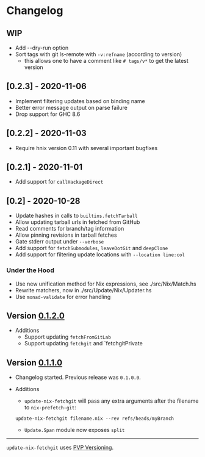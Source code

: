 # Changelog

## WIP

- Add --dry-run option
- Sort tags with git ls-remote with `-v:refname` (according to version)
  - this allows one to have a comment like `# tags/v*` to get the latest
    version

## [0.2.3] - 2020-11-06

- Implement filtering updates based on binding name
- Better error message output on parse failure
- Drop support for GHC 8.6

## [0.2.2] - 2020-11-03

- Require hnix version 0.11 with several important bugfixes

## [0.2.1] - 2020-11-01

- Add support for `callHackageDirect`

## [0.2] - 2020-10-28

- Update hashes in calls to `builtins.fetchTarball`
- Allow updating tarball urls in fetched from GitHub
- Read comments for branch/tag information
- Allow pinning revisions in tarball fetches
- Gate stderr output under `--verbose`
- Add support for `fetchSubmodules`, `leaveDotGit` and `deepClone`
- Add support for filtering update locations with `--location line:col`

### Under the Hood

- Use new unification method for Nix expressions, see ./src/Nix/Match.hs
- Rewrite matchers, now in ./src/Update/Nix/Updater.hs
- Use `monad-validate` for error handling

## Version [0.1.2.0](https://github.com/expipiplus1/update-nix-fetchgit/compare/0.1.1.0...0.1.2.0)

* Additions
  * Support updating `fetchFromGitLab`
  * Support updating `fetchgit` and `fetchgitPrivate

## Version [0.1.1.0](https://github.com/expipiplus1/update-nix-fetchgit/compare/0.1.0.0...0.1.1.0)

* Changelog started. Previous release was `0.1.0.0`.

* Additions
  * `update-nix-fetchgit` will pass any extra arguments after the filename to `nix-prefetch-git`:

  ```
  update-nix-fetchgit filename.nix --rev refs/heads/myBranch
  ```

  * `Update.Span` module now exposes `split`

---

`update-nix-fetchgit` uses [PVP Versioning][1].

[1]: https://pvp.haskell.org

